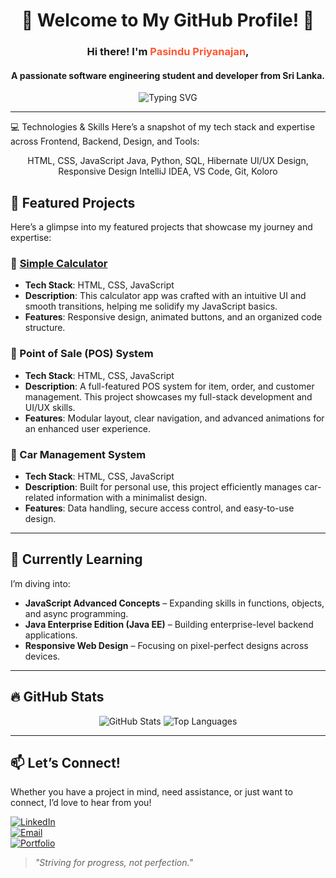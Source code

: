 <div align="center">
  <h1>🌟 Welcome to My GitHub Profile! 🌟</h1>
  <h3>Hi there! I'm <span style="color:#ff5733; font-weight:bold;">Pasindu Priyanajan</span>,</h3>
  <h4>A passionate software engineering student and developer from Sri Lanka.</h4>
  <img src="https://readme-typing-svg.demolab.com?font=Fira+Code&size=22&pause=1000&color=ff5733&center=true&vCenter=true&width=440&lines=Java+%7C+Python+%7C+JavaScript+%7C+HTML+%2F+CSS+%7C+UI%2FUX+Design;Passionate+about+%F0%9F%96%A5%EF%B8%8F+Full+Stack+Development!" alt="Typing SVG" />
</div>

---

💻 Technologies & Skills
Here’s a snapshot of my tech stack and expertise across Frontend, Backend, Design, and Tools:

<div align="center">
HTML, CSS, JavaScript	Java, Python, SQL, Hibernate	UI/UX Design, Responsive Design	IntelliJ IDEA, VS Code, Git, Koloro
</div>

## 📌 Featured Projects

Here’s a glimpse into my featured projects that showcase my journey and expertise:

### 🧮 [Simple Calculator](https://github.com/priyanjanap/Simple-Calculator.git)
- **Tech Stack**: HTML, CSS, JavaScript
- **Description**: This calculator app was crafted with an intuitive UI and smooth transitions, helping me solidify my JavaScript basics.
- **Features**: Responsive design, animated buttons, and an organized code structure.

### 🛒 Point of Sale (POS) System
- **Tech Stack**: HTML, CSS, JavaScript
- **Description**: A full-featured POS system for item, order, and customer management. This project showcases my full-stack development and UI/UX skills.
- **Features**: Modular layout, clear navigation, and advanced animations for an enhanced user experience.

### 🚗 Car Management System
- **Tech Stack**: HTML, CSS, JavaScript
- **Description**: Built for personal use, this project efficiently manages car-related information with a minimalist design.
- **Features**: Data handling, secure access control, and easy-to-use design.

---

## 🌱 Currently Learning

I’m diving into:
- **JavaScript Advanced Concepts** – Expanding skills in functions, objects, and async programming.
- **Java Enterprise Edition (Java EE)** – Building enterprise-level backend applications.
- **Responsive Web Design** – Focusing on pixel-perfect designs across devices.

---

## 🔥 GitHub Stats

<div align="center">
  <img src="https://github-readme-stats.vercel.app/api?username=priyanjanap&show_icons=true&theme=radical" alt="GitHub Stats" />
  <img src="https://github-readme-stats.vercel.app/api/top-langs/?username=priyanjanap&layout=compact&theme=radical" alt="Top Languages" />
</div>

---

## 📫 Let’s Connect!

Whether you have a project in mind, need assistance, or just want to connect, I’d love to hear from you! 

[![LinkedIn](https://img.shields.io/badge/LinkedIn-Connect-blue?style=flat&logo=linkedin)](https://linkedin.com/in/your-profile)  
[![Email](https://img.shields.io/badge/Email-Contact%20Me-red?style=flat&logo=gmail)](mailto:youremail@example.com)  
[![Portfolio](https://img.shields.io/badge/Portfolio-Visit-blue?style=flat&logo=google-chrome)](https://your-portfolio-link.com)

> _"Striving for progress, not perfection."_  
